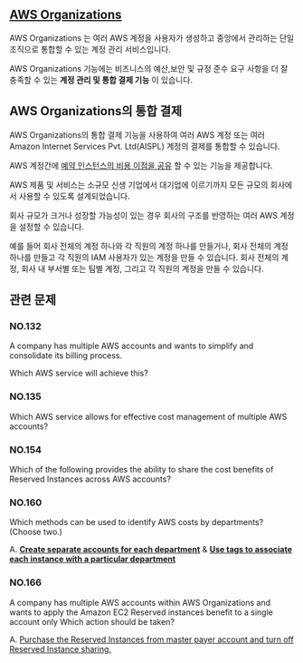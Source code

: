 ## [AWS Organizations](https://docs.aws.amazon.com/ko_kr/organizations/latest/userguide/orgs_introduction.html)

AWS Organizations 는 여러 AWS 계정을 사용자가 생성하고 중앙에서 관리하는 단일 조직으로 통합할 수 있는 계정 관리 서비스입니다.

AWS Organizations 기능에는 비즈니스의 예산,보안 및 규정 준수 요구 사항을 더 잘 충족할 수 있는 **계정 관리 및 통합 결제 기능** 이 있습니다.

## AWS Organizations의 통합 결제

AWS Organizations의 통합 결제 기능을 사용하여 여러 AWS 계정 또는 여러 Amazon Internet Services Pvt. Ltd(AISPL) 계정의 결제를 통합할 수 있습니다.

AWS 계정간에 [예약 인스턴스의 비용 이점을 공유](https://aws.amazon.com/ko/premiumsupport/knowledge-center/ec2-ri-consolidated-billing/) 할 수 있는 기능을 제공합니다.

AWS 제품 및 서비스는 소규모 신생 기업에서 대기업에 이르기까지 모든 규모의 회사에서 사용할 수 있도록 설계되었습니다. 

회사 규모가 크거나 성장할 가능성이 있는 경우 회사의 구조를 반영하는 여러 AWS 계정을 설정할 수 있습니다. 

예를 들어 회사 전체의 계정 하나와 각 직원의 계정 하나를 만들거나, 회사 전체의 계정 하나를 만들고 각 직원의 IAM 사용자가 있는 계정을 만들 수 있습니다. 회사 전체의 계정, 회사 내 부서별 또는 팀별 계정, 그리고 각 직원의 계정을 만들 수 있습니다.

## 관련 문제

### NO.132 
A company has multiple AWS accounts and wants to simplify and consolidate its billing process.

Which AWS service will achieve this?

### NO.135 
Which AWS service allows for effective cost management of multiple AWS accounts?

### NO.154 
Which of the following provides the ability to share the cost benefits of Reserved Instances across AWS accounts?

### NO.160 
Which methods can be used to identify AWS costs by departments? (Choose two.)

A. **[Create separate accounts for each department](https://docs.aws.amazon.com/ko_kr/awsaccountbilling/latest/aboutv2/awsaccountbilling-aboutv2.pdf)** & **[Use tags to associate each instance with a particular department](https://aws.amazon.com/ko/premiumsupport/knowledge-center/tags-billing-cost-center-project/)**

### NO.166 
A company has multiple AWS accounts within AWS Organizations and wants to apply the Amazon EC2 Reserved instances benefit to a single account only Which action should be taken?

A.  [Purchase the Reserved Instances from master payer account and turn off Reserved Instance sharing.](https://aws.amazon.com/ko/premiumsupport/knowledge-center/ec2-ri-consolidated-billing/)

